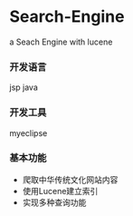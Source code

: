 # Search-Engine
a Seach Engine with lucene

### 开发语言 
jsp java 
### 开发工具
myeclipse
### 基本功能
- 爬取中华传统文化网站内容
- 使用Lucene建立索引
- 实现多种查询功能
